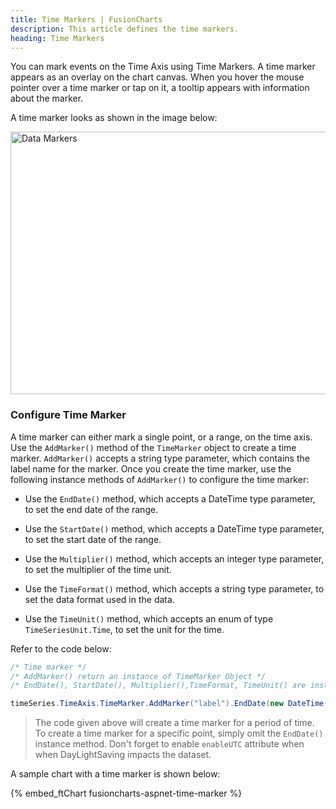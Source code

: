```yaml
---
title: Time Markers | FusionCharts
description: This article defines the time markers.
heading: Time Markers
---
```


You can mark events on the Time Axis using Time Markers. A time marker appears as an overlay on the chart canvas. When you hover the mouse pointer over a time marker or tap on it, a tooltip appears with information about the marker.

A time marker looks as shown in the image below:

<img src="{% site.BASE_URL %}/images/fusiontime-component-time-marker.png" alt="Data Markers" width="700" height="420">

### Configure Time Marker

A time marker can either mark a single point, or a range, on the time axis. Use the `AddMarker()` method of the `TimeMarker` object to create a time marker. `AddMarker()` accepts a string type parameter, which contains the label name for the marker. Once you create the time marker, use the following instance methods of `AddMarker()` to configure the time marker:

- Use the `EndDate()` method, which accepts a DateTime type parameter, to set the end date of the range.

- Use the `StartDate()` method, which accepts a DateTime type parameter, to set the start date of the range.

- Use the `Multiplier()` method, which accepts an integer type parameter, to set the multiplier of the time unit.

- Use the `TimeFormat()` method, which accepts a string type parameter, to set the data format used in the data.

- Use the `TimeUnit()` method, which accepts an enum of type `TimeSeriesUnit.Time`, to set the unit for the time.

Refer to the code below:

```csharp
/* Time marker */
/* AddMarker() return an instance of TimeMarker Object */
/* EndDate(), StartDate(), Multiplier(),TimeFormat, TimeUnit() are instance methods of AddMarker() and can be invoked as below */

timeSeries.TimeAxis.TimeMarker.AddMarker("label").EndDate(new DateTime(2010, 12, 31)).Multiplier(2).StartDate(new DateTime(2010, 01, 01)).TimeFormat("%b-%Y").TimeUnit(TimeSeriesUnit.Time.YEAR);
```

> The code given above will create a time marker for a period of time. To create a time marker for a specific point, simply omit the `EndDate()` instance method.
> Don't forget to enable `enableUTC` attribute when when DayLightSaving impacts the dataset.

A sample chart with a time marker is shown below:

{% embed_ftChart fusioncharts-aspnet-time-marker %}
